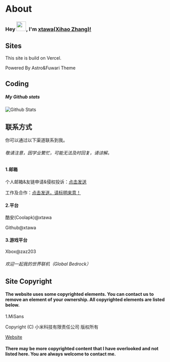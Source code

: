 # About
### Hey <img src="https://cdn.xtawa.top/AgACAgEAAyEGAASlhh0RAAMWaHOsmrYkibmQBH_sEXluA0TUUagAAiuuMRt8LqFHsJoH7IekbNgBAAMCAANtAAM2BA.4n8036emrd.gif" width="30px">, I'm [xtawa(Xihao Zhang)!](https://github.com/xtawa)

## Sites

This site is build on Vercel.

Powered By Astro&Fuwari Theme

## Coding

##### My Github stats

![Github Stats](https://profilestat.xtawa.top/api?username=xtawa&show_icons=true&title_color=fff&icon_color=79ff97&text_color=9f9f9f&bg_color=151515)



## 联系方式



你可以通过以下渠道联系到我。

###### 敬请注意，因学业繁忙，可能无法及时回复，请谅解。

#### 1.邮箱

个人邮箱&友链申请&侵权投诉：[点击发送](mailto:zaz203@outlook.com)

工作及合作：[点击发送，请标明来意！](mailto:luoyan@xtawa.top)

#### 2.平台

酷安(Coolapk)@xtawa

Github@xtawa

#### 3.游戏平台

Xbox@zaz203

###### 欢迎一起我的世界联机（Global Bedrock）

## Site Copyright

#### The website uses some copyrighted elements. You can contact us to remove an element of your ownership. All copyrighted elements are listed below.

1.MiSans

Copyright (C) 小米科技有限责任公司 版权所有

[Website](https://hyperos.mi.com/font)



#### There may be more copyrighted content that I have overlooked and not listed here. You are always welcome to contact me.



